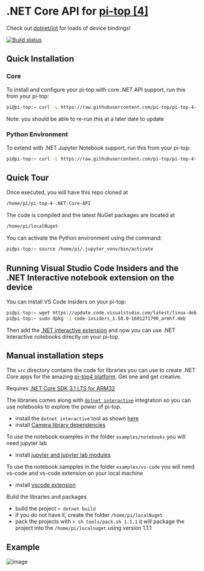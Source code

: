 # .NET Core API for [pi-top \[4\]](https://www.pi-top.com/products/pi-top-4)

Check out [dotnet/iot](https://github.com/dotnet/iot) for loads of device bindings!

[![Build status](https://ci.appveyor.com/api/projects/status/dcv5pwhl9n1vt8pi/branch/master?svg=true)](https://ci.appveyor.com/project/pi-top/pi-top-4-net-core-api/branch/master)

## Quick Installation
### Core
To install and configure your pi-top with core .NET API support, run this from your pi-top:
```sh
pi@pi-top:~ curl -L https://raw.githubusercontent.com/pi-top/pi-top-4-.NET-Core-API/master/setup.sh | bash
```

Note: you should be able to re-run this at a later date to update

### Python Environment
To extend with .NET Jupyter Notebook support, run this from your pi-top:
```sh
pi@pi-top:~ curl -L https://raw.githubusercontent.com/pi-top/pi-top-4-.NET-Core-API/master/setup-jupyter.sh | bash
```

## Quick Tour
Once executed, you will have this repo cloned at
```sh
/home/pi/pi-top-4-.NET-Core-API
```

The code is compiled and the latest NuGet packages are located at
```sh
/home/pi/localNuget
```

You can activate the Python environment using the command:
```sh
pi@pi-top:~ source /home/pi/.jupyter_venv/bin/activate
```

## Running Visual Studio Code Insiders and the .NET Interactive notebook extension on the device

You can install VS Code Insiders on your pi-top:
```sh
pi@pi-top:~ wget https://update.code.visualstudio.com/latest/linux-deb-armhf/insider -O code-insiders_1.50.0-1601271790_armhf.deb
pi@pi-top:~ sudo dpkg -i code-insiders_1.50.0-1601271790_armhf.deb
```
Then add the [.NET interactive extension](https://github.com/dotnet/interactive#visual-studio-code) and now you can use .NET Interactive notebooks directly on your pi-top.

## Manual installation steps

The `src` directory contains the code for libraries you can use to create .NET Core apps for the amazing [pi-top4 platform](https://www.pi-top.com/products/pi-top-4). Get one and get creative.

Requires [.NET Core SDK 3.1 LTS for ARM32](./docs/install-dotnet-sdk.md)

The libraries comes along with [`dotnet interactive`](https://github.com/dotnet/interactive/) integration so you can use notebooks to explore the power of pi-top.

 * install the `dotnet interactive` tool as shown [here](./docs/install-dotnet-interactive.md) 
 * install [Camera library dependencies](./docs/install-camera-dependencies.md)

To use the notebook examples in the folder `examples/notebooks` you will need jupyter lab 
* install [jupyter and jupyter lab modules](./docs/install-jupyter.md)

To use the notebook sampples in the folder `examples/vs-code` you will need vs-code and vs-code extension on your local machine
* install [vscode extension](./docs/vscode-extension.md)

Build the libraries and packages

 * build the project `> dotnet build`
 * if you do not have it, create the folder `/home/pi/localNuget`
 * pack the projects with `> sh tools/pack.sh 1.1.1` it will package the project into the `/home/pi/localnuget` using version 1.1.1


## Example

![image](https://user-images.githubusercontent.com/375556/80700336-71322400-8ad5-11ea-8eb1-6122c9cac554.png)
